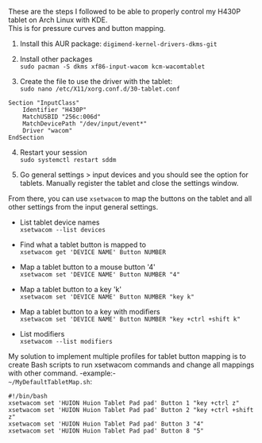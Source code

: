These are the steps I followed to be able to properly control my H430P tablet on Arch Linux with KDE.  
This is for pressure curves and button mapping.

1. Install this AUR package: `digimend-kernel-drivers-dkms-git`

2. Install other packages  
`sudo pacman -S dkms xf86-input-wacom kcm-wacomtablet`

3. Create the file to use the driver with the tablet:  
`sudo nano /etc/X11/xorg.conf.d/30-tablet.conf`
```
Section "InputClass"  
    Identifier "H430P"  
    MatchUSBID "256c:006d"  
    MatchDevicePath "/dev/input/event*"  
    Driver "wacom"  
EndSection
```
4. Restart your session  
   `sudo systemctl restart sddm`

5. Go general settings > input devices and you should see the option for tablets. Manually register the tablet and close the settings window.

From there, you can use `xsetwacom` to map the buttons on the tablet and all other settings from the input general settings.

- List tablet device names  
`xsetwacom --list devices`

- Find what a tablet button is mapped to  
`xsetwacom get 'DEVICE NAME' Button NUMBER`

- Map a tablet button to a mouse button '4'  
`xsetwacom set 'DEVICE NAME' Button NUMBER "4"`

- Map a tablet button to a key 'k'  
`xsetwacom set 'DEVICE NAME' Button NUMBER "key k"`

- Map a tablet button to a key with modifiers  
`xsetwacom set 'DEVICE NAME' Button NUMBER "key +ctrl +shift k"`

- List modifiers  
  `xsetwacom --list modifiers`


My solution to implement multiple profiles for tablet button mapping is to create Bash scripts to run xsetwacom commands and change all mappings with other command.
-example:-  
`~/MyDefaultTabletMap.sh`:
```
#!/bin/bash
xsetwacom set 'HUION Huion Tablet Pad pad' Button 1 "key +ctrl z"
xsetwacom set 'HUION Huion Tablet Pad pad' Button 2 "key +ctrl +shift z"
xsetwacom set 'HUION Huion Tablet Pad pad' Button 3 "4"
xsetwacom set 'HUION Huion Tablet Pad pad' Button 8 "5"
```